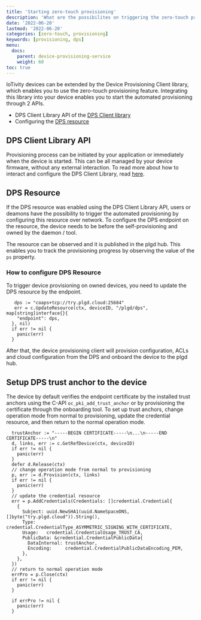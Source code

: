 ```yaml
---
title: 'Starting zero-touch provisioning'
description: 'What are the possibilites on triggering the zero-touch provisioning?'
date: '2022-06-20'
lastmod: '2022-06-20'
categories: [zero-touch, provisioning]
keywords: [provisioning, dps]
menu:
  docs:
    parent: device-provisioning-service
    weight: 60
toc: true
---
```


IoTivity devices can be extended by the Device Provisioning Client library, which enables you to use the zero-touch provisioning feature. Integrating this library into your device enables you to start the automated provisioning through 2 APIs.

- DPS Client Library API of the [DPS Client library](../client-library#dps-client-api)
- Configuring the [DPS resource](../client-library#dps-configuration-resource)

## DPS Client Library API

Provisioning process can be initiated by your application or immediately when the device is started. This can be all managed by your device firmware, without any external interaction. To read more about how to interact and configure the DPS Client Library, read [here](../client-library).

## DPS Resource

If the DPS resource was enabled using the DPS Client Library API, users or deamons have the possibility to trigger the automated provisioning by configuring this resource over network.
To configure the DPS endpoint on the resource, the device needs to be before the self-provisioning and owned by the daemon / tool.

The resource can be observed and it is published in the plgd hub. This enables you to track the provisioning progress by observing the value of the `ps` property.

### How to configure DPS Resource

To trigger device provisioning on owned devices, you need to update the DPS resource by the endpoint.

```golang
   dps := "coaps+tcp://try.plgd.cloud:25684"
   err = c.UpdateResource(ctx, deviceID, "/plgd/dps", map[string]interface{}{
    "endpoint": dps,
  }, nil)
  if err != nil {
    panic(err)
  }
```

After that, the device provisioning client will provision configuration, ACLs and cloud configuration from the DPS and onboard the device to the plgd hub.

## Setup DPS trust anchor to the device

The device by default verifies the endpoint certificate by the installed trust anchors using the C-API `oc_pki_add_trust_anchor` or by provisioning the certificate through the onboarding tool. To set up trust anchors, change operation mode from normal to provisioning, update the credential resource, and then return to the normal operation mode.

```golang
  trustAnchor := "-----BEGIN CERTIFICATE-----\n...\n-----END CERTIFICATE-----\n"
  d, links, err := c.GetRefDevice(ctx, deviceID)
  if err != nil {
    panic(err)
  }
  defer d.Release(ctx)
  // change operation mode from normal to provisioning
  p, err := d.Provision(ctx, links)
  if err != nil {
    panic(err)
  }
  // update the credential resource
  err = p.AddCredentials(Credentials: []credential.Credential{
    {
      Subject: uuid.NewSHA1(uuid.NameSpaceDNS, []byte("try.plgd.cloud")).String(),
      Type:    credential.CredentialType_ASYMMETRIC_SIGNING_WITH_CERTIFICATE,
      Usage:   credential.CredentialUsage_TRUST_CA,
      PublicData: &credential.CredentialPublicData{
        DataInternal: trustAnchor,
        Encoding:     credential.CredentialPublicDataEncoding_PEM,
      },
    },
  })
  // return to normal operation mode
  errPro = p.Close(ctx)
  if err != nil {
    panic(err)
  }

  if errPro != nil {
    panic(err)
  }

```
